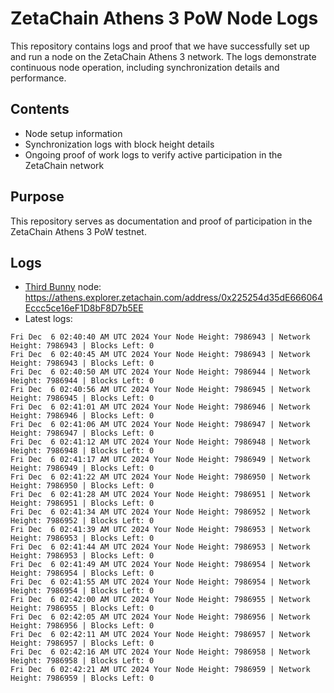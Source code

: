 # ZetaChain Athens 3 PoW Node Logs
This repository contains logs and proof that we have successfully set up and run a node on the ZetaChain Athens 3 network. The logs demonstrate continuous node operation, including synchronization details and performance.

## Contents
- Node setup information
- Synchronization logs with block height details
- Ongoing proof of work logs to verify active participation in the ZetaChain network

## Purpose
This repository serves as documentation and proof of participation in the ZetaChain Athens 3 PoW testnet.

## Logs

- [Third Bunny](https://thirdbunny.xyz/) node: https://athens.explorer.zetachain.com/address/0x225254d35dE666064Eccc5ce16eF1D8bF8D7b5EE
- Latest logs:
```
Fri Dec  6 02:40:40 AM UTC 2024 Your Node Height: 7986943 | Network Height: 7986943 | Blocks Left: 0
Fri Dec  6 02:40:45 AM UTC 2024 Your Node Height: 7986943 | Network Height: 7986943 | Blocks Left: 0
Fri Dec  6 02:40:50 AM UTC 2024 Your Node Height: 7986944 | Network Height: 7986944 | Blocks Left: 0
Fri Dec  6 02:40:56 AM UTC 2024 Your Node Height: 7986945 | Network Height: 7986945 | Blocks Left: 0
Fri Dec  6 02:41:01 AM UTC 2024 Your Node Height: 7986946 | Network Height: 7986946 | Blocks Left: 0
Fri Dec  6 02:41:06 AM UTC 2024 Your Node Height: 7986947 | Network Height: 7986947 | Blocks Left: 0
Fri Dec  6 02:41:12 AM UTC 2024 Your Node Height: 7986948 | Network Height: 7986948 | Blocks Left: 0
Fri Dec  6 02:41:17 AM UTC 2024 Your Node Height: 7986949 | Network Height: 7986949 | Blocks Left: 0
Fri Dec  6 02:41:22 AM UTC 2024 Your Node Height: 7986950 | Network Height: 7986950 | Blocks Left: 0
Fri Dec  6 02:41:28 AM UTC 2024 Your Node Height: 7986951 | Network Height: 7986951 | Blocks Left: 0
Fri Dec  6 02:41:34 AM UTC 2024 Your Node Height: 7986952 | Network Height: 7986952 | Blocks Left: 0
Fri Dec  6 02:41:39 AM UTC 2024 Your Node Height: 7986953 | Network Height: 7986953 | Blocks Left: 0
Fri Dec  6 02:41:44 AM UTC 2024 Your Node Height: 7986953 | Network Height: 7986953 | Blocks Left: 0
Fri Dec  6 02:41:49 AM UTC 2024 Your Node Height: 7986954 | Network Height: 7986954 | Blocks Left: 0
Fri Dec  6 02:41:55 AM UTC 2024 Your Node Height: 7986954 | Network Height: 7986954 | Blocks Left: 0
Fri Dec  6 02:42:00 AM UTC 2024 Your Node Height: 7986955 | Network Height: 7986955 | Blocks Left: 0
Fri Dec  6 02:42:05 AM UTC 2024 Your Node Height: 7986956 | Network Height: 7986956 | Blocks Left: 0
Fri Dec  6 02:42:11 AM UTC 2024 Your Node Height: 7986957 | Network Height: 7986957 | Blocks Left: 0
Fri Dec  6 02:42:16 AM UTC 2024 Your Node Height: 7986958 | Network Height: 7986958 | Blocks Left: 0
Fri Dec  6 02:42:21 AM UTC 2024 Your Node Height: 7986959 | Network Height: 7986959 | Blocks Left: 0
```
